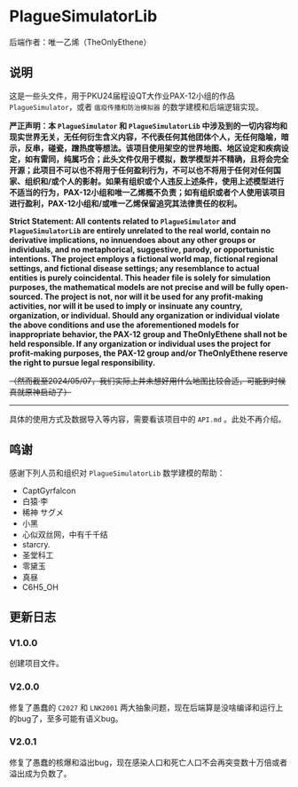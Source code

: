 ﻿# PlagueSimulatorLib

后端作者：唯一乙烯（TheOnlyEthene）

## 说明
这是一些头文件，用于PKU24届程设QT大作业PAX-12小组的作品 `PlagueSimulator`，或者 `瘟疫传播和防治模拟器` 的数学建模和后端逻辑实现。

**严正声明：本 `PlagueSimulator` 和 `PlagueSimulatorLib` 中涉及到的一切内容均和现实世界无关，无任何衍生含义内容，不代表任何其他团体个人，无任何隐喻，暗示，反串，碰瓷，蹭热度等想法。该项目使用架空的世界地图、地区设定和疾病设定，如有雷同，纯属巧合；此头文件仅用于模拟，数学模型并不精确，且将会完全开源；此项目不可以也不将用于任何盈利行为，不可以也不将用于任何对任何国家、组织和/或个人的影射。如果有组织或个人违反上述条件，使用上述模型进行不适当的行为，PAX-12小组和唯一乙烯概不负责；如有组织或者个人使用该项目进行盈利，PAX-12小组和/或唯一乙烯保留追究其法律责任的权利。**

**Strict Statement: All contents related to `PlagueSimulator` and `PlagueSimulatorLib` are entirely unrelated to the real world, contain no derivative implications, no innuendoes about any other groups or individuals, and no metaphorical, suggestive, parody, or opportunistic intentions. The project employs a fictional world map, fictional regional settings, and fictional disease settings; any resemblance to actual entities is purely coincidental. This header file is solely for simulation purposes, the mathematical models are not precise and will be fully open-sourced. The project is not, nor will it be used for any profit-making activities, nor will it be used to imply or insinuate any country, organization, or individual. Should any organization or individual violate the above conditions and use the aforementioned models for inappropriate behavior, the PAX-12 group and TheOnlyEthene shall not be held responsible. If any organization or individual uses the project for profit-making purposes, the PAX-12 group and/or TheOnlyEthene reserve the right to pursue legal responsibility.**

~~（然而截至2024/05/07，我们实际上并未想好用什么地图比较合适，可能到时候真就原神启动了）~~

______________

具体的使用方式及数据导入等内容，需要看该项目中的 `API.md` 。此处不再介绍。

## 鸣谢
感谢下列人员和组织对 `PlagueSimulatorLib` 数学建模的帮助：
- CaptGyrfalcon
- 白猿·李
- 稀神 サグメ 
- 小黑
- 心似双丝网，中有千千结
- starcry.
- 圣堂科工
- 零黛玉
- 真昼
- C6H5_OH

## 更新日志

### V1.0.0
创建项目文件。

### V2.0.0
修复了愚蠢的 `C2027` 和 `LNK2001` 两大抽象问题，现在后端算是没啥编译和运行上的bug了，至多可能有语义bug。

### V2.0.1
修复了愚蠢的核爆和溢出bug，现在感染人口和死亡人口不会再突变数十万倍或者溢出成为负数了。